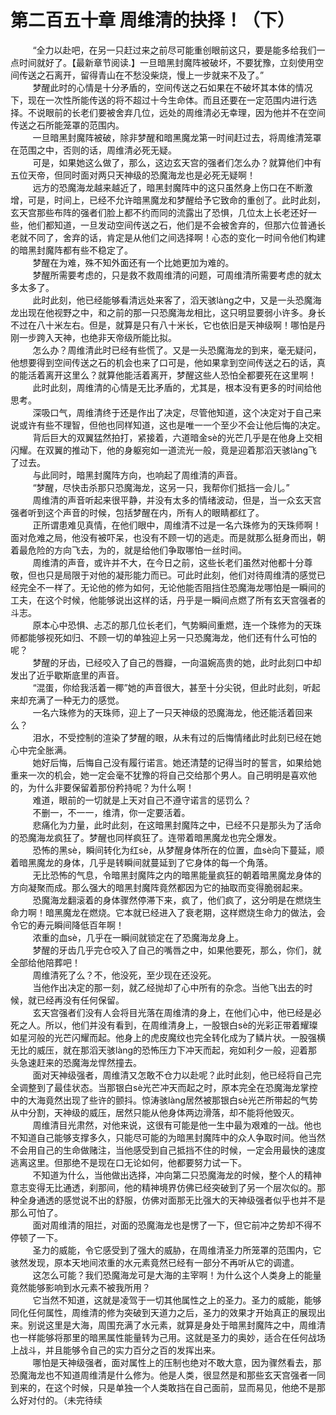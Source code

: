 <h1>第二百五十章 周维清的抉择！（下）</h1>
<div id="content">&nbsp&nbsp&nbsp&nbsp&nbsp&nbsp&nbsp&nbsp
 “全力以赴吧，在另一只赶过来之前尽可能重创眼前这只，要是能多给我们一点时间就好了。【最新章节阅读.】一旦暗黑封魔阵被破坏，不要犹豫，立刻使用空间传送之石离开，留得青山在不愁没柴烧，慢上一步就来不及了。”
 <br/>&nbsp&nbsp&nbsp&nbsp&nbsp&nbsp&nbsp&nbsp
 梦醒此时的心情是十分矛盾的，空间传送之石如果在不破坏其本体的情况下，现在一次性所能传送的将不超过十今生命体。而且还要在一定范围内进行选择。不说眼前的长老们要被舍弃几位，远处的周维清必无幸理，因为他并不在空间传送之石所能笼罩的范围内。
 <br/>&nbsp&nbsp&nbsp&nbsp&nbsp&nbsp&nbsp&nbsp
 一旦暗黑封魔阵被破，除非梦醒和暗黑魔龙第一时间赶过去，将周维清笼罩在范围之中，否则的话，周维清必死无疑。
 <br/>&nbsp&nbsp&nbsp&nbsp&nbsp&nbsp&nbsp&nbsp
 可是，如果她这么做了，那么，这边玄天宫的强者们怎么办？就算他们中有五位天帝，但同时面对两只天神级的恐魔海龙也是必死无疑啊！
 <br/>&nbsp&nbsp&nbsp&nbsp&nbsp&nbsp&nbsp&nbsp
 远方的恐魔海龙越来越近了，暗黑封魔阵中的这只虽然身上伤口在不断激增，可是，时间上，已经不允许暗黑魔龙和梦醒给予它致命的重创了。此时此刻，玄天宫那些布阵的强者们脸上都不约而同的流露出了恐惧，几位太上长老还好一些，他们都知道，一旦发动空间传送之石，他们是不会被舍弃的，但那六位普通长老就不同了，舍弃的话，肯定是从他们之间选择啊！心态的变化一时间令他们构建的暗黑封魔阵都有些不稳定了。
 <br/>&nbsp&nbsp&nbsp&nbsp&nbsp&nbsp&nbsp&nbsp
 梦醒在为难，殊不知外面还有一个比她更加为难的。
 <br/>&nbsp&nbsp&nbsp&nbsp&nbsp&nbsp&nbsp&nbsp
 梦醒所需要考虑的，只是救不救周维清的问题，可周维清所需要考虑的就太多太多了。
 <br/>&nbsp&nbsp&nbsp&nbsp&nbsp&nbsp&nbsp&nbsp
 此时此刻，他已经能够看清远处来客了，滔天骇làng之中，又是一头恐魔海龙出现在他视野之中，和之前的那一只恐魔海龙相比，这只明显要弱小许多。身长不过在八十米左右。但是，就算是只有八十米长，它也依旧是天神级啊！哪怕是丹刚一步跨入天神，也绝非天帝级所能比拟。
 <br/>&nbsp&nbsp&nbsp&nbsp&nbsp&nbsp&nbsp&nbsp
 怎么办？周维清此时已经有些慌了。又是一头恐魔海龙的到来，毫无疑问，他想要得到空间传送之石的机会也来了口可是，他如果拿到空间传送之石的话，真的能活着离开这里么？就算他能活着离开，梦醒这些人恐怕全都要死在这里啊！
 <br/>&nbsp&nbsp&nbsp&nbsp&nbsp&nbsp&nbsp&nbsp
 此时此刻，周维清的心情是无比矛盾的，尤其是，根本没有更多的时间给他思考。
 <br/>&nbsp&nbsp&nbsp&nbsp&nbsp&nbsp&nbsp&nbsp
 深吸口气，周维清终于还是作出了决定，尽管他知道，这个决定对于自己来说或许有些不理智，但他也同样知道，这也是唯一一个至少不会让他后悔的决定。
 <br/>&nbsp&nbsp&nbsp&nbsp&nbsp&nbsp&nbsp&nbsp
 背后巨大的双翼猛然拍打，紧接着，六道暗金sè的光芒几乎是在他身上交相闪耀。在双翼的推动下，他的身躯宛如一道流光一般，竟是迎着那滔天骇làng飞了过去。
 <br/>&nbsp&nbsp&nbsp&nbsp&nbsp&nbsp&nbsp&nbsp
 与此同时，暗黑封魔阵方向，也响起了周维清的声音。
 <br/>&nbsp&nbsp&nbsp&nbsp&nbsp&nbsp&nbsp&nbsp
 “梦醒，尽快击杀那只恐魔海龙，这另一只，我帮你们抵挡一会儿。”
 <br/>&nbsp&nbsp&nbsp&nbsp&nbsp&nbsp&nbsp&nbsp
 周维清的声音听起来很平静，并没有太多的情绪波动，但是，当一众玄天宫强者听到这个声音的时候，包括梦醒在内，所有人的眼睛都红了。
 <br/>&nbsp&nbsp&nbsp&nbsp&nbsp&nbsp&nbsp&nbsp
 正所谓患难见真情，在他们眼中，周维清不过是一名六珠修为的天珠师啊！面对危难之局，他没有被吓呆，也没有不顾一切的逃走。而是就那么挺身而出，朝着最危险的方向飞去，为的，就是给他们争取哪怕一丝时间。
 <br/>&nbsp&nbsp&nbsp&nbsp&nbsp&nbsp&nbsp&nbsp
 周维清的声音，或许并不大，在今日之前，这些长老们虽然对他都十分尊敬，但也只是局限于对他的凝形能力而已。可此时此刻，他们对待周维清的感觉已经完全不一样了。无论他的修为如何，无论他能否阻挡住恐魔海龙哪怕是一瞬间的工夫，在这个时候，他能够说出这样的话，丹乎是一瞬间点燃了所有玄天宫强者的斗志。
 <br/>&nbsp&nbsp&nbsp&nbsp&nbsp&nbsp&nbsp&nbsp
 原本心中恐惧、忐忑的那几位长老们，气势瞬间重燃，连一个珠修为的天珠师都能够视死如归、不顾一切的单独迎上另一只恐魔海龙，他们还有什么可怕的呢？
 <br/>&nbsp&nbsp&nbsp&nbsp&nbsp&nbsp&nbsp&nbsp
 梦醒的牙齿，已经咬入了自己的唇瓣，一向温婉高贵的她，此时此刻口中却发出了近乎歇斯底里的声音。
 <br/>&nbsp&nbsp&nbsp&nbsp&nbsp&nbsp&nbsp&nbsp
 “混蛋，你给我活着一椰”她的声音很大，甚至十分尖锐，但此时此刻，听起来却充满了一种无力的感觉。
 <br/>&nbsp&nbsp&nbsp&nbsp&nbsp&nbsp&nbsp&nbsp
 一名六珠修为的天珠师，迎上了一只天神级的恐魔海龙，他还能活着回来么？
 <br/>&nbsp&nbsp&nbsp&nbsp&nbsp&nbsp&nbsp&nbsp
 泪水，不受控制的渲染了梦醒的眼，从未有过的后悔情绪此时此刻已经在她心中完全胀满。
 <br/>&nbsp&nbsp&nbsp&nbsp&nbsp&nbsp&nbsp&nbsp
 她好后悔，后悔自己没有履行诺言。她还清楚的记得当时的誓言，如果给她重来一次的机会，她一定会毫不犹豫的将自己交给那个男人。自己明明是喜欢他的，为什么非要保留着那份矜持呢？为什么啊！
 <br/>&nbsp&nbsp&nbsp&nbsp&nbsp&nbsp&nbsp&nbsp
 难道，眼前的一切就是上天对自己不遵守诺言的惩罚么？
 <br/>&nbsp&nbsp&nbsp&nbsp&nbsp&nbsp&nbsp&nbsp
 不删一，不一一，维清，你一定要活着。
 <br/>&nbsp&nbsp&nbsp&nbsp&nbsp&nbsp&nbsp&nbsp
 悲痛化为力量，此时此刻，在这暗黑封魔阵之中，已经不只是那头为了活命的恐魔海龙疯狂了。梦醒也同样疯狂了。连带着暗黑魔龙也完仝爆发。
 <br/>&nbsp&nbsp&nbsp&nbsp&nbsp&nbsp&nbsp&nbsp
 恐怖的黑sè，瞬间转化为红sè，从梦醒身体所在的位置，血sè向下蔓延，顺着暗黑魔龙的身体，几乎是转瞬间就蔓延到了它身体的每一个角落。
 <br/>&nbsp&nbsp&nbsp&nbsp&nbsp&nbsp&nbsp&nbsp
 无比恐怖的气息，令暗黑封魔阵之内的暗黑能量疯狂的朝着暗黑魔龙身体的方向凝聚而成。那么强大的暗黑封魔阵竟然都因为它的抽取而变得脆弱起来。
 <br/>&nbsp&nbsp&nbsp&nbsp&nbsp&nbsp&nbsp&nbsp
 恐魔海龙翻滚着的身体骤然停滞下来，疯了，他们疯了，这分明是在燃烧生命力啊！暗黑魔龙在燃烧。它本就已经进入了衰老期，这样燃烧生命力的做法，会令它的寿元瞬间降低百年啊！
 <br/>&nbsp&nbsp&nbsp&nbsp&nbsp&nbsp&nbsp&nbsp
 浓重的血sè，几乎在一瞬间就锁定在了恐魔海龙身上。
 <br/>&nbsp&nbsp&nbsp&nbsp&nbsp&nbsp&nbsp&nbsp
 梦醒的牙齿几乎完仓咬入了自己的嘴唇之中，如果他要死，那么，你们，就全部给他陪葬吧！
 <br/>&nbsp&nbsp&nbsp&nbsp&nbsp&nbsp&nbsp&nbsp
 周维清死了么？不，他没死，至少现在还没死。
 <br/>&nbsp&nbsp&nbsp&nbsp&nbsp&nbsp&nbsp&nbsp
 当他作出决定的那一刻，就乙经抛却了心中所有的杂念。当他飞出去的时候，就已经再没有任何保留。
 <br/>&nbsp&nbsp&nbsp&nbsp&nbsp&nbsp&nbsp&nbsp
 玄天宫强者们没有人会将目光落在周维清的身上，在他们心中，他已经是必死之人。所以，他们并没有看到，在周维清身上，一股银白sè的光彩正带着耀璨如星河般的光芒闪耀而起。他身上的虎皮魔纹也完全转化成为了鳞片状。一股强横无比的威压，就在那滔天骇làng的恐怖压力下冲天而起，宛如利夕一般，迎着那头急速赶来的恐魔海龙悍然撞去。
 <br/>&nbsp&nbsp&nbsp&nbsp&nbsp&nbsp&nbsp&nbsp
 面对天神级强者，周维清又怎敢不仓力以赴呢？此时此刻，他已经将自己完全调整到了最佳状态。当那银白sè光芒冲天而起之时，原本完全在恐魔海龙掌控中的大海竟然出现了些许的颤抖。惊涛骇làng居然被那银白sè光芒所带起的气势从中分割，天神级的威压，居然只能从他身体两边滑落，却不能将他毁灭。
 <br/>&nbsp&nbsp&nbsp&nbsp&nbsp&nbsp&nbsp&nbsp
 周维清目光肃然，对他来说，这很有可能是他一生中最为艰难的一战。他也不知道自己能够支撑多久，只能尽可能的为暗黑封魔阵中的众人争取时间。他当然不会用自己的生命做赌注，当他感受到自己抵挡不住的时候，一定会用最快的速度逃离这里。但那绝不是现在口无论如何，他都要努力试一下。
 <br/>&nbsp&nbsp&nbsp&nbsp&nbsp&nbsp&nbsp&nbsp
 不知道为什么，当他做出选择，冲向第二只恐魔海龙的时候，整个人的精神意志变得无比通透，刹那间，他的精神境界仿佛已经突破到了另一个层次似的。那种全身通透的感觉说不出的舒服，仿佛对面那无比强大的天神级强者似乎也并不是那么可怕了。
 <br/>&nbsp&nbsp&nbsp&nbsp&nbsp&nbsp&nbsp&nbsp
 面对周维清的阻拦，对面的恐魔海龙也是愣了一下，但它前冲之势却不得不停顿了一下。
 <br/>&nbsp&nbsp&nbsp&nbsp&nbsp&nbsp&nbsp&nbsp
 圣力的威能，令它感受到了强大的威胁，在周维清圣力所笼罩的范围内，它骇然发现，原本天地间浓重的水元素竟然已经有一部分不再听从它的调遣。
 <br/>&nbsp&nbsp&nbsp&nbsp&nbsp&nbsp&nbsp&nbsp
 这怎么可能？我们恐魔海龙可是大海的主宰啊！为什么这个人类身上的能量竟然能够影响到水元素不被我所用？
 <br/>&nbsp&nbsp&nbsp&nbsp&nbsp&nbsp&nbsp&nbsp
 它当然不知道，这就是凌驾于一切其他属性之上的圣力。圣力的威能，能够同化任何属性，周维清的修为突破到天道力之后，圣力的效果才开始真正的展现出来。别说这里是大海，周围充满了水元素，就算是身处于暗黑封魔阵之中，周维清也一样能够将那里的暗黑属性能量转为己用。这就是圣力的奥妙，适合在任何战场上战斗，并且能够令自己的实力百分之百的发挥出来。
 <br/>&nbsp&nbsp&nbsp&nbsp&nbsp&nbsp&nbsp&nbsp
 哪怕是天神级强者，面对属性上的压制也绝对不敢大意，因为骤然看去，那恐魔海龙也不知道周维清是什么修为。他是人类，很显然是和那些玄天宫强者一同到来的，在这个时候，只是单独一个人类敢挡在自己面前，显而易见，他绝不是那么好对付的。（未完待续
 <br/>&nbsp&nbsp&nbsp&nbsp&nbsp&nbsp&nbsp&nbsp
 <br/>&nbsp&nbsp&nbsp&nbsp&nbsp&nbsp&nbsp&nbsp
</div>
